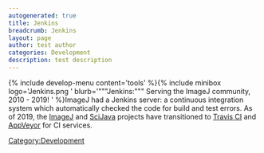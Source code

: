 ```yaml
---
autogenerated: true
title: Jenkins
breadcrumb: Jenkins
layout: page
author: test author
categories: Development
description: test description
---
```


{% include develop-menu content='tools' %}{% include minibox logo='Jenkins.png ' blurb='"""Jenkins:""" Serving the ImageJ community, 2010 - 2019\! ' %}ImageJ had a Jenkins server: a continuous integration system which automatically checked the code for build and test errors. As of 2019, the [ImageJ](ImageJ "wikilink") and [SciJava](SciJava "wikilink") projects have transitioned to [Travis CI](Travis_CI "wikilink") and [AppVeyor](AppVeyor "wikilink") for CI services.

[Category:Development](Category_Development "wikilink")
